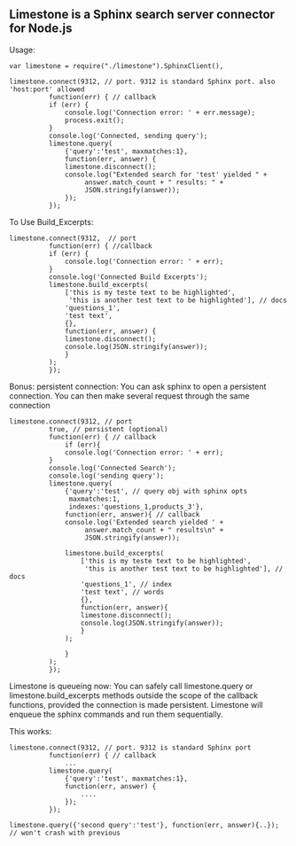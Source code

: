 ## Limestone is a Sphinx search server connector for Node.js

Usage:

    var limestone = require("./limestone").SphinxClient(),

    limestone.connect(9312, // port. 9312 is standard Sphinx port. also 'host:port' allowed
		      function(err) { // callback
			  if (err) {
			      console.log('Connection error: ' + err.message);
				  process.exit();
			  }
			  console.log('Connected, sending query');
			  limestone.query(
			      {'query':'test', maxmatches:1}, 
			      function(err, answer) {
				  limestone.disconnect();
				  console.log("Extended search for 'test' yielded " + 
					   answer.match_count + " results: " + 
					   JSON.stringify(answer));
			      });
		      });

To Use Build_Excerpts:

    limestone.connect(9312,  // port
		      function(err) { //callback
			  if (err) {
			      console.log('Connection error: ' + err);
			  }
			  console.log('Connected Build Excerpts');
			  limestone.build_excerpts(
			      ['this is my teste text to be highlighted', 
			       'this is another test text to be highlighted'], // docs
			      'questions_1',
			      'test text',
			      {},
			      function(err, answer) {
				  limestone.disconnect();
				  console.log(JSON.stringify(answer));
			      }
			  );
		      });

Bonus: persistent connection:
You can ask sphinx to open a persistent connection. You can then make several request through the same connection

    limestone.connect(9312, // port
		      true, // persistent (optional)
		      function(err) { // callback
    			  if (err){
			      console.log('Connection error: ' + err);
			  }
			  console.log('Connected Search'); 
			  console.log('sending query');  
			  limestone.query(
			      {'query':'test', // query obj with sphinx opts
			       maxmatches:1,
			       indexes:'questions_1,products_3'},
			      function(err, answer){ // callback
				  console.log('Extended search yielded ' + 
					   answer.match_count + " results\n" +
					   JSON.stringify(answer));
		
				  limestone.build_excerpts(
				      ['this is my teste text to be highlighted', 
				       'this is another test text to be highlighted'], // docs
				      'questions_1', // index
				      'test text', // words
				      {},
				      function(err, answer){
					  limestone.disconnect();
					  console.log(JSON.stringify(answer));
				      }
				  );
				  
			      }
			  );
		      });

Limestone is queueing now:
You can safely call limestone.query or limestone.build_excerpts methods outside the scope of the callback functions, provided the connection is made persistent. Limestone will enqueue the sphinx commands and run them sequentially.

This works:

    limestone.connect(9312, // port. 9312 is standard Sphinx port
		      function(err) { // callback
		          ...
			  limestone.query(
			      {'query':'test', maxmatches:1}, 
			      function(err, answer) {
			          ....
			      });
		      });

    limestone.query({'second query':'test'}, function(err, answer){..}); // won't crash with previous
